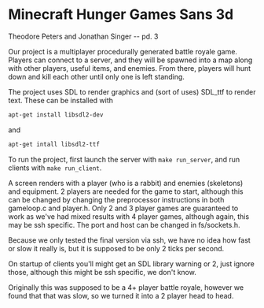 # Minecraft Hunger Games Sans 3d

Theodore Peters and Jonathan Singer -- pd. 3

Our project is a multiplayer procedurally generated battle royale game. Players can connect to a server, and they will be spawned into a map along with other players, useful items, and enemies. From there, players will hunt down and kill each other until only one is left standing.

The project uses SDL to render graphics and (sort of uses) SDL_ttf to render text. These can be installed with

```bash
apt-get install libsdl2-dev
```

and

```bash
apt-get intall libsdl2-ttf
```

To run the project, first launch the server with `make run_server`, and run clients with `make run_client`.

A screen renders with a player (who is a rabbit) and enemies (skeletons) and equipment.
2 players are needed for the game to start, although this can be changed by changing the preprocessor instructions in both gameloop.c and player.h. Only 2 and 3 player games are guaranteed to work as we've had mixed results with 4 player games, although again, this may be ssh specific. The port and host can be changed in fs/sockets.h.

Because we only tested the final version via ssh, we have no idea how fast or slow it really is, but it is supposed to be only 2 ticks per second.

On startup of clients you'll might get an SDL library warning or 2, just ignore those, although this might be ssh specific, we don't know.

Originally this was supposed to be a 4+ player battle royale, however we found that that was slow, so we turned it into a 2 player head to head.
